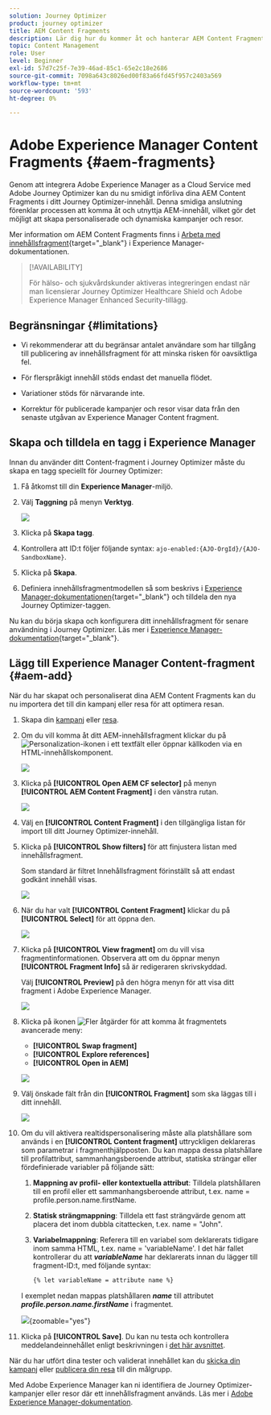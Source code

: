 ```yaml
---
solution: Journey Optimizer
product: journey optimizer
title: AEM Content Fragments
description: Lär dig hur du kommer åt och hanterar AEM Content Fragments
topic: Content Management
role: User
level: Beginner
exl-id: 57d7c25f-7e39-46ad-85c1-65e2c18e2686
source-git-commit: 7098a643c8026ed00f83a66fd45f957c2403a569
workflow-type: tm+mt
source-wordcount: '593'
ht-degree: 0%

---
```


# Adobe Experience Manager Content Fragments {#aem-fragments}

Genom att integrera Adobe Experience Manager as a Cloud Service med Adobe Journey Optimizer kan du nu smidigt införliva dina AEM Content Fragments i ditt Journey Optimizer-innehåll. Denna smidiga anslutning förenklar processen att komma åt och utnyttja AEM-innehåll, vilket gör det möjligt att skapa personaliserade och dynamiska kampanjer och resor.

Mer information om AEM Content Fragments finns i [Arbeta med innehållsfragment](https://experienceleague.adobe.com/en/docs/experience-manager-cloud-service/content/sites/administering/content-fragments/content-fragments-with-journey-optimizer){target="_blank"} i Experience Manager-dokumentationen.

>[!AVAILABILITY]
>
>För hälso- och sjukvårdskunder aktiveras integreringen endast när man licensierar Journey Optimizer Healthcare Shield och Adobe Experience Manager Enhanced Security-tillägg.

## Begränsningar {#limitations}

* Vi rekommenderar att du begränsar antalet användare som har tillgång till publicering av innehållsfragment för att minska risken för oavsiktliga fel.

* För flerspråkigt innehåll stöds endast det manuella flödet.

* Variationer stöds för närvarande inte.

* Korrektur för publicerade kampanjer och resor visar data från den senaste utgåvan av Experience Manager Content fragment.

## Skapa och tilldela en tagg i Experience Manager

Innan du använder ditt Content-fragment i Journey Optimizer måste du skapa en tagg speciellt för Journey Optimizer:

1. Få åtkomst till din **Experience Manager**-miljö.

1. Välj **Taggning** på menyn **Verktyg**.

   ![](assets/do-not-localize/aem_tag_1.png)

1. Klicka på **Skapa tagg**.

1. Kontrollera att ID:t följer följande syntax: `ajo-enabled:{AJO-OrgId}/{AJO-SandboxName}`.

1. Klicka på **Skapa**.

1. Definiera innehållsfragmentmodellen så som beskrivs i [Experience Manager-dokumentationen](https://experienceleague.adobe.com/en/docs/experience-manager-cloud-service/content/sites/administering/content-fragments/content-fragment-models){target="_blank"} och tilldela den nya Journey Optimizer-taggen.

Nu kan du börja skapa och konfigurera ditt innehållsfragment för senare användning i Journey Optimizer. Läs mer i [Experience Manager-dokumentation](https://experienceleague.adobe.com/en/docs/experience-manager-cloud-service/content/sites/administering/content-fragments/managing){target="_blank"}.

## Lägg till Experience Manager Content-fragment {#aem-add}

När du har skapat och personaliserat dina AEM Content Fragments kan du nu importera det till din kampanj eller resa för att optimera resan.

1. Skapa din [kampanj](../campaigns/create-campaign.md) eller [resa](../building-journeys/journey-gs.md).

1. Om du vill komma åt ditt AEM-innehållsfragment klickar du på ![Personalization-ikonen](assets/do-not-localize/Smock_PersonalizationField_18_N.svg) i ett textfält eller öppnar källkoden via en HTML-innehållskomponent.

   ![](assets/aem_campaign_2.png)

1. Klicka på **[!UICONTROL Open AEM CF selector]** på menyn **[!UICONTROL AEM Content Fragment]** i den vänstra rutan.

   ![](assets/aem_campaign_3.png)

1. Välj en **[!UICONTROL Content Fragment]** i den tillgängliga listan för import till ditt Journey Optimizer-innehåll.

1. Klicka på **[!UICONTROL Show filters]** för att finjustera listan med innehållsfragment.

   Som standard är filtret Innehållsfragment förinställt så att endast godkänt innehåll visas.

   ![](assets/aem_campaign_4.png)

1. När du har valt **[!UICONTROL Content Fragment]** klickar du på **[!UICONTROL Select]** för att öppna den.

   ![](assets/aem_campaign_5.png)

1. Klicka på **[!UICONTROL View fragment]** om du vill visa fragmentinformationen. Observera att om du öppnar menyn **[!UICONTROL Fragment Info]** så är redigeraren skrivskyddad.

   Välj **[!UICONTROL Preview]** på den högra menyn för att visa ditt fragment i Adobe Experience Manager.

   ![](assets/aem_campaign_7.png)

1. Klicka på ikonen ![Fler åtgärder](assets/do-not-localize/Smock_MoreSmallList_18_N.svg) för att komma åt fragmentets avancerade meny:

   * **[!UICONTROL Swap fragment]**
   * **[!UICONTROL Explore references]**
   * **[!UICONTROL Open in AEM]**

   ![](assets/aem_campaign_8.png)

1. Välj önskade fält från din **[!UICONTROL Fragment]** som ska läggas till i ditt innehåll.
   <!--
    Note that if you choose to copy the value, any future updates to the Content Fragment will not be reflected in your campaign or journey. However, using dynamic placeholders ensures real-time updates.-->

   ![](assets/aem_campaign_6.png)

1. Om du vill aktivera realtidspersonalisering måste alla platshållare som används i en **[!UICONTROL Content fragment]** uttryckligen deklareras som parametrar i fragmenthjälpposten. Du kan mappa dessa platshållare till profilattribut, sammanhangsberoende attribut, statiska strängar eller fördefinierade variabler på följande sätt:

   1. **Mappning av profil- eller kontextuella attribut**: Tilldela platshållaren till en profil eller ett sammanhangsberoende attribut, t.ex. name = profile.person.name.firstName.

   1. **Statisk strängmappning**: Tilldela ett fast strängvärde genom att placera det inom dubbla citattecken, t.ex. name = &quot;John&quot;.

   1. **Variabelmappning**: Referera till en variabel som deklarerats tidigare inom samma HTML, t.ex. name = &#39;variableName&#39;.
I det här fallet kontrollerar du att **_variableName_** har deklarerats innan du lägger till fragment-ID:t, med följande syntax:

      ```html
      {% let variableName = attribute name %} 
      ```

   I exemplet nedan mappas platshållaren **_name_** till attributet **_profile.person.name.firstName_** i fragmentet.

   ![](assets/aem_campaign_9.png){zoomable="yes"}


1. Klicka på **[!UICONTROL Save]**. Du kan nu testa och kontrollera meddelandeinnehållet enligt beskrivningen i [det här avsnittet](../content-management/preview.md).

När du har utfört dina tester och validerat innehållet kan du [skicka din kampanj](../campaigns/review-activate-campaign.md) eller [publicera din resa](../building-journeys/publishing-the-journey.md) till din målgrupp.

Med Adobe Experience Manager kan ni identifiera de Journey Optimizer-kampanjer eller resor där ett innehållsfragment används. Läs mer i [Adobe Experience Manager-dokumentation](https://experienceleague.adobe.com/en/docs/experience-manager-cloud-service/content/sites/administering/content-fragments/extension-content-fragment-ajo-external-references).

